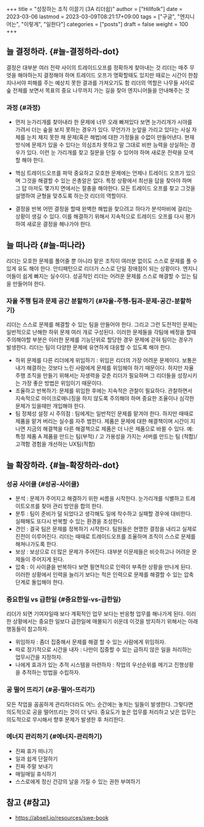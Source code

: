 +++
title = "성장하는 조직 이끌기 (3A 리더쉽)"
author = ["Hillfolk"]
date = 2023-03-06
lastmod = 2023-03-09T08:21:17+09:00
tags = ["구글", "엔지니어는", "이렇게", "일한다"]
categories = ["posts"]
draft = false
weight = 100
+++

## 늘 결정하라. {#늘-결정하라-dot}

결정은 대부분 여러 전략 사이의 트레이드오프를 정확하게 찾아내는 것
리더는 매주 무엇을 해야하는지 결정해야 하며 트레이드 오프가 명확할때도 있지만 때로는 시간이 한참 지나서야 피해를 주는 예상치 못한 결과를 가져오기도 함
리더의 역할은 나무들 사이로 숲 전체를 보면서 목표의 중요 나무까지 가는 길을 찾아 엔지니어들을 안내해주는 것


### 과정 {#과정}

-   먼저 눈가리개를 찾아내라
    한 문제에 너무 오래 빠져있다 보면 눈가리개가 시야를 가려서 더는 숲을 보지 못하는 경우가 있다. 무언가가 눈앞을 가리고 있다는 사실 자체를 눈치 채지 못한 채 문제(혹은 해법)에 대한 가정들을 수없이 만들어낸다.
    현재 방식에 문제가 있을 수 있다는 의심조차 못하고 말 그대로 비판 능력을 상실하는 경우가 있다.  이런 눈 가리개를 찾고 질문을 던질 수 있어야 하며 새로운 전략을 모색할 해야 한다.

-   핵심 트레이드오프를 파악
    중요하고 모호한 문제에는 언제나 트레이드 오프가 있으며 그것을 해결할 수 있는 은총알은 없다. 특정 상황에서 최선을 답을 찾아야 하며 그 답 마저도 몇가지 면에서는 절충을 해야한다. 모든 트레이드 오프를 찾고 그것을 설명하여 균형을 맞추도록 하는것 리더의 역할이다.

-   결정을 반복
    어떤 결정을 할때 완벽한 해법을 찾으려고 하다가 분석마비에 걸리는 상황이 생길 수 있다. 이를 해결하기 위해서 지속적으로 트레이드 오프를 다시 평가하여 새로운 결정을 해나가야 한다.


## 늘 떠나라 {#늘-떠나라}

리더는 모호한 문제를 풀어줄 뿐 아니라 맡은 조직이 여러분 없이도 스스로 문제를 풀 수 있게 유도 해야 한다. 안티패턴으로 리더가 스스로 단일 장애점이 되는 상황이다. 엔지니어들이 쉽게 빠지는 실수이다.
성공적인 리더는 어려운 문제를 스스로 해결할 수 있는 팀을 만들어야 한다.


### 자율 주행 팀과 문제 공간 분할하기 {#자율-주행-팀과-문제-공간-분할하기}

리더는 스스로 문제를 해결할 수 있는 팀을 만들어야 한다. 그리고 그런 도전적인 문제는 일반적으로 난해한 하위 문제 여러 개로 구성된다. 이러한 문제들을 각팀에 배정을 할때 주의해야할 부분은 이러한 문제를 기능단위로 할당한 경우 문제에 갇혀 팀이는 경우가 발생한다. 리더는 팀이 다양한 문제에 유연하게 대응할 수 있도록 해야 한다.

-   하위 문제를 다른 리더에게 위임하기 : 위임은 리더의 가장 어려운 문제이다. 보통은 내가 해결하는 것보다 느린 사람에게 문제를 위임해야 하기 때문이다. 하지만 자율주행 조직을 만들기 위해서는 자생력을 갖춘 리더가 필요하며 그 리더들을 성장시키는 가장 좋은 방법은 위임이기 때문이다.
-   조율하고 반복하기: 문제를 위임한 후에는 지속적은 관찰이 필요하다. 관찰하면서 지속적으로 마이크로매니징을 하지 않도록 주의해야 하며 중요한 조율이나 심각한 문제가 있을때만 개입해야 한다.
-   팀 정체성 설정 시 주의점 : 팀에게는 일반적인 문제를 맡겨야 한다. 하지만 때때로 제품을 맡겨 버리는 실수를 자주 범한다. 제품은 문제에 대한 해결책이며 시간이 지나면 지금의 해결책을 다른 해결책으로 제품은 더 나은 제품으로 바뀔 수 있다. 예: 특정 제품 A 제품을 만드는 팀(부적) / 고 가용성을 가지는 서버를 만드는 팀 (적합)/고객함 경험을 개선하는 UX팀(적함)


## 늘 확장하라. {#늘-확장하라-dot}


### 성공 사이클 {#성공-사이클}

-   분석 : 문제가 주어지고 해결하기 위한 씨름을 시작한다. 눈가리개를 식별하고 트레이트오프를 찾아 관리 방안을 합의 한다.
-   분투 : 팀이 준비가 덜 되었다고 생각해도 일에 착수하고 실패할 경우에 대비한다. 실패해도 또다시 반복할 수 있는 환경을 조성한다.
-   견인 : 결국 팀은 문제를 정복하기 시작한다. 팀원들은 현명한 결정을 내리고 실제로 진전이 이루어진다. 리더는 때때로 트레이드오프를 조율하며 조직이 스스로 문제를 해쳐나가도록 한다.
-   보상 : 보상으로 더 많은 문제가 주어진다. 대부분 이문제들은 비슷하고나 어려운 문제들이 주어지게 된다.
-   압축 : 이 사이클을 반복하다 보면 필연적으로 인력이 부족한 상황을 만나게 된다. 이러한 상황에서 인력을 늘리기 보다는 적은 인력으로 문제를 해결할 수 있는 압축단계로 돌입해야 한다.


### 중요한일 vs 급한일 {#중요한일-vs-급한일}

리더가 되면 기여자일때 보다 계획적인 업무 보다는 반응형 업무를 해나가게 된다. 이러한 상황에서는 중요한 일보다 급한일에 매몰되기 쉬운데 이것을 방지하기 위해서는 아래 행동들이 참고하자.

-   위임하자 : 좀더 집중해서 문제를 해결 할 수 있는 사람에게 위임하자.
-   따로 정기적으로 시간을 내자 : 나만이 집중할 수 있는 급하지 않은 일을 처리하는 업무시간을 지정하자.
-   나에게 효과가 있는 추적 시스템을 마련하자 : 작업의 우선순위를 메기고 진행상황을 추적하는 방법을 수립하자.


### 공 떨어 뜨리기 {#공-떨어-뜨리기}

모든 작업을 꼼꼼하게 관리하더라도 어느 순간에는 놓치는 일들이 발생한다. 그렇다면 의도적으로 공을 떨어뜨리는 것이 더 낮다. 중요도가 높은 업무를 처리하고 낮은 업무는 의도적으로 무시해서 향후 문제가 발생한 후 처리한다.


### 에너지 관리하기 {#에너지-관리하기}

-   진짜 휴가 떠나기
-   일과 쉽게 단절하기
-   진짜 주말 보내기
-   매일매일 휴식하기
-   스스로에게 정신 건강의 날을 가질 수 있는 권한 부여하기


## 참고 {#참고}

-   <https://abseil.io/resources/swe-book>
